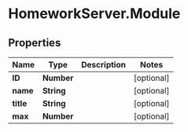 # HomeworkServer.Module

## Properties
Name | Type | Description | Notes
------------ | ------------- | ------------- | -------------
**ID** | **Number** |  | [optional] 
**name** | **String** |  | [optional] 
**title** | **String** |  | [optional] 
**max** | **Number** |  | [optional] 


